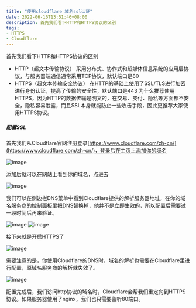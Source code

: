 ```yaml
---
title: "使用cloudflare 域名ssl认证"
date: 2022-06-16T13:51:46+08:00
description: 首先我们看下HTTP和HTTPS协议的区别
tags:
- HTTPS
- Cloudflare
---
```


首先我们看下HTTP和HTTPS协议的区别
- HTTP（超文本传输协议） 采用分布式、协作式和超媒体信息系统的应用层协议，与服务器端通信通常采用TCP协议，默认端口是80
- HTTPS（超文本传输安全协议） 在HTTP的基础上使用了SSL/TLS进行加密进行身份认证，提高了传输的安全性，默认端口是443
为什么推荐使用HTTPS，因为HTTP的数据传输是明文的，在交易、支付、隐私等方面都不安全，隐私容易泄露，而且SSL本身就能防止一些攻击手段，因此更推荐大家使用HTTPS协议。

##### 配置SSL
首先我们从Cloudflare官网注册登录[https://www.cloudflare.com/zh-cn/](https://www.cloudflare.com/zh-cn/)，登录后在主页上添加你的域名

![image](https://monster.aiur.site/%E5%BE%AE%E4%BF%A1%E6%88%AA%E5%9B%BE_20220616144057.png)

添加后就可以在网站上看到你的域名，点进去

![image](https://monster.aiur.site/%E5%BE%AE%E4%BF%A1%E6%88%AA%E5%9B%BE_20220616144207.png)

我们可以在侧边栏DNS菜单中看到Cloudflare提供的解析服务器地址，在你的域名服务商的控制面板里把DNS替换掉，他并不是立即生效的，所以配置后需要过一段时间后再来验证。

![image](https://monster.aiur.site/%E5%BE%AE%E4%BF%A1%E6%88%AA%E5%9B%BE_20220616144712.png)
![image](https://monster.aiur.site/%E5%BE%AE%E4%BF%A1%E6%88%AA%E5%9B%BE_20220616145014.png)

接下来就是开启HTTPS了

![image](https://monster.aiur.site/%E5%BE%AE%E4%BF%A1%E6%88%AA%E5%9B%BE_20220616145635.png)

需要注意的是，你使用Cloudflare的DNS时，域名的解析也需要在Cloudflare里进行配置，原域名服务商的解析就失效了。

![image](https://monster.aiur.site/%E5%BE%AE%E4%BF%A1%E6%88%AA%E5%9B%BE_20220616150127.png)

配置完成后，我们访问http协议的域名时，Cloudflare会帮我们重定向到HTTPS协议。如果服务器使用了nginx，我们也只需要监听80端口。
